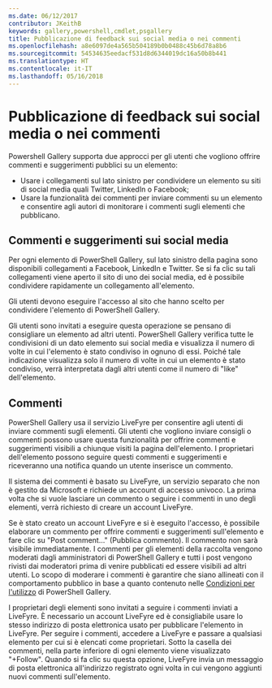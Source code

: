 ```yaml
---
ms.date: 06/12/2017
contributor: JKeithB
keywords: gallery,powershell,cmdlet,psgallery
title: Pubblicazione di feedback sui social media o nei commenti
ms.openlocfilehash: a8e6097de4a565b504189b0b0488c45b6d78a8b6
ms.sourcegitcommit: 54534635eedacf531d8d6344019dc16a50b8b441
ms.translationtype: HT
ms.contentlocale: it-IT
ms.lasthandoff: 05/16/2018
---
```

# <a name="providing-feedback-via-social-media-or-comments"></a>Pubblicazione di feedback sui social media o nei commenti

Powershell Gallery supporta due approcci per gli utenti che vogliono offrire commenti e suggerimenti pubblici su un elemento:

- Usare i collegamenti sul lato sinistro per condividere un elemento su siti di social media quali Twitter, LinkedIn o Facebook;
- Usare la funzionalità dei commenti per inviare commenti su un elemento e consentire agli autori di monitorare i commenti sugli elementi che pubblicano.

## <a name="social-media-feedback"></a>Commenti e suggerimenti sui social media

Per ogni elemento di PowerShell Gallery, sul lato sinistro della pagina sono disponibili collegamenti a Facebook, LinkedIn e Twitter.
Se si fa clic su tali collegamenti viene aperto il sito di uno dei social media, ed è possibile condividere rapidamente un collegamento all'elemento.

Gli utenti devono eseguire l'accesso al sito che hanno scelto per condividere l'elemento di PowerShell Gallery.

Gli utenti sono invitati a eseguire questa operazione se pensano di consigliare un elemento ad altri utenti.
PowerShell Gallery verifica tutte le condivisioni di un dato elemento sui social media e visualizza il numero di volte in cui l'elemento è stato condiviso in ognuno di essi.
Poiché tale indicazione visualizza solo il numero di volte in cui un elemento è stato condiviso, verrà interpretata dagli altri utenti come il numero di "like" dell'elemento.


## <a name="comments"></a>Commenti

PowerShell Gallery usa il servizio LiveFyre per consentire agli utenti di inviare commenti sugli elementi.
Gli utenti che vogliono inviare consigli o commenti possono usare questa funzionalità per offrire commenti e suggerimenti visibili a chiunque visiti la pagina dell'elemento.
I proprietari dell'elemento possono seguire questi commenti e suggerimenti e riceveranno una notifica quando un utente inserisce un commento.

Il sistema dei commenti è basato su LiveFyre, un servizio separato che non è gestito da Microsoft e richiede un account di accesso univoco.
La prima volta che si vuole lasciare un commento o seguire i commenti in uno degli elementi, verrà richiesto di creare un account LiveFyre.

Se è stato creato un account LiveFyre e si è eseguito l'accesso, è possibile elaborare un commento per offrire commenti e suggerimenti sull'elemento e fare clic su "Post comment..." (Pubblica commento). Il commento non sarà visibile immediatamente.
I commenti per gli elementi della raccolta vengono moderati dagli amministratori di PowerShell Gallery e tutti i post vengono rivisti dai moderatori prima di venire pubblicati ed essere visibili ad altri utenti.
Lo scopo di moderare i commenti è garantire che siano allineati con il comportamento pubblico in base a quanto contenuto nelle [Condizioni per l'utilizzo](https://www.powershellgallery.com/policies/Terms) di PowerShell Gallery.

I proprietari degli elementi sono invitati a seguire i commenti inviati a LiveFyre.
È necessario un account LiveFyre ed è consigliabile usare lo stesso indirizzo di posta elettronica usato per pubblicare l'elemento in LiveFyre.
Per seguire i commenti, accedere a LiveFyre e passare a qualsiasi elemento per cui si è elencati come proprietari.
Sotto la casella dei commenti, nella parte inferiore di ogni elemento viene visualizzato "+Follow".
Quando si fa clic su questa opzione, LiveFyre invia un messaggio di posta elettronica all'indirizzo registrato ogni volta in cui vengono aggiunti nuovi commenti sull'elemento.